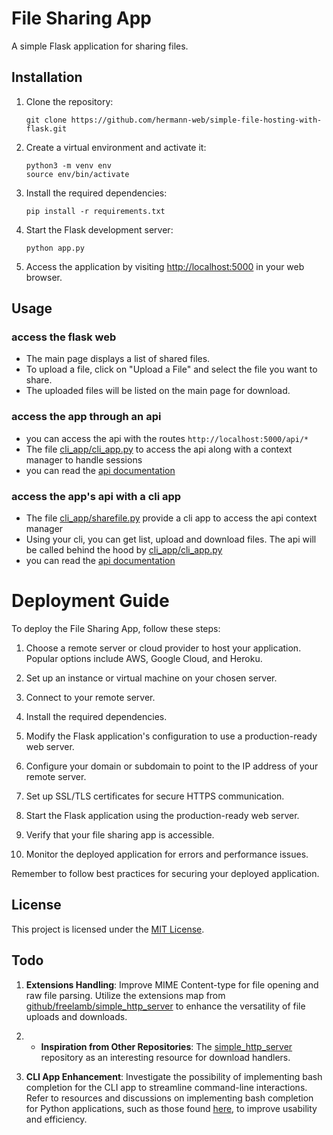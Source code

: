 # File Sharing App

A simple Flask application for sharing files.

## Installation

1. Clone the repository:
   ```
   git clone https://github.com/hermann-web/simple-file-hosting-with-flask.git
   ```

2. Create a virtual environment and activate it:
   ```shell
   python3 -m venv env
   source env/bin/activate
   ```

3. Install the required dependencies:
   ```
   pip install -r requirements.txt
   ```

4. Start the Flask development server:
   ```
   python app.py
   ```

5. Access the application by visiting [http://localhost:5000](http://localhost:5000) in your web browser.

## Usage
### access the flask web 
- The main page displays a list of shared files.
- To upload a file, click on "Upload a File" and select the file you want to share.
- The uploaded files will be listed on the main page for download.

### access the app through an api 
- you can access the api with the routes `http://localhost:5000/api/*`
-  The file [cli_app/cli_app.py](/cli_app/cli_app.py) to access the api along with a context manager to handle sessions
- you can read the [api documentation](/docs/api.md)

### access the app's api with a cli app
- The file [cli_app/sharefile.py](/cli_app/sharefile.py) provide a cli app to access the api context manager
- Using your cli, you can get list, upload and download files. The api will be called behind the hood by [cli_app/cli_app.py](/cli_app/cli_app.py)
- you can read the [api documentation](/docs/cli-app.md)


# Deployment Guide

To deploy the File Sharing App, follow these steps:

1. Choose a remote server or cloud provider to host your application. Popular options include AWS, Google Cloud, and Heroku.

2. Set up an instance or virtual machine on your chosen server.

3. Connect to your remote server.

4. Install the required dependencies.

5. Modify the Flask application's configuration to use a production-ready web server.

6. Configure your domain or subdomain to point to the IP address of your remote server.

7. Set up SSL/TLS certificates for secure HTTPS communication.

8. Start the Flask application using the production-ready web server.

9. Verify that your file sharing app is accessible.

10. Monitor the deployed application for errors and performance issues.

Remember to follow best practices for securing your deployed application.


## License

This project is licensed under the [MIT License](LICENSE).


## Todo

1. **Extensions Handling**: Improve MIME Content-type for file opening and raw file parsing. Utilize the extensions map from [github/freelamb/simple_http_server](https://github.com/freelamb/simple_http_server/blob/master/simple_http_server.py#L242) to enhance the versatility of file uploads and downloads.

2. - **Inspiration from Other Repositories**: The [simple_http_server](https://github.com/freelamb/simple_http_server) repository as an interesting resource for download handlers.

3. **CLI App Enhancement**: Investigate the possibility of implementing bash completion for the CLI app to streamline command-line interactions. Refer to resources and discussions on implementing bash completion for Python applications, such as those found [here](https://stackoverflow.com/questions/8387924/python-argparse-and-bash-completion), to improve usability and efficiency.
